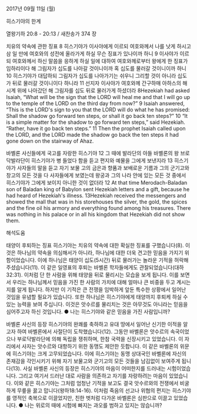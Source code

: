 2017년 09월 11일 (월)

히스기야의 한계  



열왕기하 20:8 - 20:13 / 새찬송가 374 장


치유의 약속에 관한 징표
8 히스기야가 이사야에게 이르되 여호와께서 나를 낫게 하시고 삼 일 만에 여호와의 성전에 올라가게 하실 무슨 징표가 있나이까 하니 9 이사야가 이르되 여호와께서 하신 말씀을 응하게 하실 일에 대하여 여호와께로부터 왕에게 한 징표가 임하리이다 해 그림자가 십도를 나아갈 것이니이까 혹 십도를 물러갈 것이니이까 하니 10 히스기야가 대답하되 그림자가 십도를 나아가기는 쉬우니 그리할 것이 아니라 십도가 뒤로 물러갈 것이니이다 하니라 11 선지자 이사야가 여호와께 간구하매 아하스의 해시계 위에 나아갔던 해 그림자를 십도 뒤로 물러가게 하셨더라
8Hezekiah had asked Isaiah, “What will be the sign that the LORD will heal me and that I will go up to the temple of the LORD on the third day from now?” 9 Isaiah answered, “This is the LORD's sign to you that the LORD will do what he has promised: Shall the shadow go forward ten steps, or shall it go back ten steps?” 10 “It is a simple matter for the shadow to go forward ten steps,” said Hezekiah. “Rather, have it go back ten steps.” 11 Then the prophet Isaiah called upon the LORD, and the LORD made the shadow go back the ten steps it had gone down on the stairway of Ahaz.

바벨론 사신들에게 국고를 자랑한 히스기야
12 그 때에 발라단의 아들 바벨론의 왕 브로닥발라단이 히스기야가 병 들었다 함을
듣고 편지와 예물을 그에게 보낸지라 13 히스기야가 사자들의 말을 듣고 자기 보물
고의 금은과 향품과 보배로운 기름과 그의 군기고와 창고의 모든 것을 다 사자들에게 보였는데 왕궁과 그의 나라 안에 있는 모든 것 중에서 히스기야가 그에게 보이지 아니한 것이 없더라
12 At that time Merodach-Baladan son of Baladan king of Babylon sent Hezekiah letters and a gift, because he had heard of Hezekiah's illness. 13Hezekiah received the messengers and showed the mall that was in his storehouses the silver, the gold, the spices and the fine oil his armory and everything found among his treasures. There was nothing in his palace or in all his kingdom that Hezekiah did not show them.

해석도움





태양이 후퇴하는 징표
히스기야는 치유의 약속에 대한 확실한 징표를 구했습니다(8). 이것은 하나님의 약속을 의심해서가 아니라, 하나님에 대한 더욱 견고한 믿음을 가지기 위함이었습니다. 이에 하나님은 태양이 십도(5시간) 뒤로 물러가는 놀라운 기적을 허락해주셨습니다(11). 이 같은 일영표의 후퇴는 바벨론 학자들에게도 관찰되었습니다(대하32:31). 이처럼 단 한 사람을 위해 태양을 뒤로 물리시는 모습을 보게 됩니다. 이를 보면서 우리는 하나님께서 믿음을 가진 한 사람의 가치에 대해 얼마나 큰 비중을 두고 계시는지를 알게 됩니다. 하지만 이 기적은 큰 전쟁을 임박하게 앞둔 특수한 상황에서 일어난 것임을 유념할 필요가 있습니다. 또한 하나님은 히스기야에게 태양까지 후퇴케 하실 수 있는 능력을 보여 주십니다. 이것은 앗수르를 물리치는 것은 아무것도 아니라는 믿음을 심어주고자 하신 것입니다.
● 나는 히스기야와 같은 믿음을 가진 사람입니까?

바벨론 사신의 등장
히스기야의 완쾌를 축하하고 유대 땅에서 일어난 신기한 이적을 알고자 하여 바벨론에서 사절단이 도착했습니다(12). 그동안 바벨론은 앗수르의 속국이었으나 부로닥발라단에 의해 독립을 쟁취하며, 한참 국력을 신장시키고 있었습니다. 이 자리에서 사자는 앗수르와 대항하기 위한 동맹도 제안한 듯합니다. 이 같은 바벨론의 위문에 히스기야는 크게 고무되었습니다. 이에 히스기야는 동맹 상대국인 바벨론에 자신의 존재감을 각인시키기 위해 자기 보물고와 군기고의 모든 것들을 남김없이 보여주게 됩니다(13). 사실 바벨론 사신의 등장은 히스기야의 마음이 어떠한지를 드러내는 시험이었습니다. 그리고 여기서 드러난 대로 사람을 의존하고 자기를 자랑하려는 마음이 있었습니다. 이와 같은 히스기야는 그처럼 엄청난 기적을 보고도 결국 앗수르와의 전쟁에서 비굴하게 무릎을 꿇고 맙니다(왕하18:14-16). 이처럼 죽음의 선고나 위협의 편지는 히스기야를 영적인 축복으로 이끌었지만, 친한 벗처럼 다가온 바벨론은 심판으로 이끌고 있었습니다.
● 나는 위로의 때에 시험에 빠지는 과오를 범하고 있지는 않습니까?